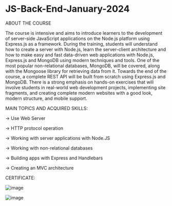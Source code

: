# JS-Back-End-January-2024
ABOUT THE COURSE

The course is intensive and aims to introduce learners to the development of server-side JavaScript applications on the Node.js platform using Express.js as a framework. During the training, students will understand how to create a server with Node.js, learn the server-client architecture and how to make easy and fast data-driven web applications with Node.js, Express.js and MongoDB using modern techniques and tools. One of the most popular non-relational databases, MongoDB, will be covered, along with the Mongoose library for retrieving data from it. Towards the end of the course, a complete REST API will be built from scratch using Express.js and MongoDB. There is a strong emphasis on hands-on exercises that will involve students in real-world web development projects, implementing site fragments, and creating complete modern websites with a good look, modern structure, and mobile support.



MAIN TOPICS AND ACQUIRED SKILLS:


-> Use Web Server

-> HTTP protocol operation

-> Working with server applications with Node.JS

-> Working with non-relational databases

-> Building apps with Express and Handlebars

-> Creating an MVC architecture



CERTIFICATE:

![image](https://github.com/IoanVelev/JS-Back-End-January-2024/assets/131281353/918cb47d-fb26-42ce-9322-deac4bda37de)




![image](https://github.com/IoanVelev/JS-Back-End-January-2024/assets/131281353/4472e878-4e5e-4255-8227-69930ba05a34)






